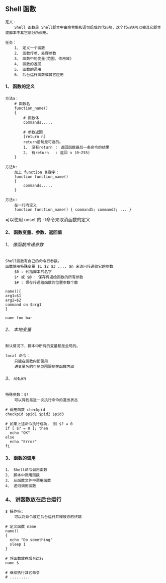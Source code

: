 ## Shell 函数
    定义：
        Shell 函数是 Shell脚本中由命令集和语句组成的代码块，这个代码块可以被其它脚本或脚本中其它部分所调用。
        
    任务：
        1、 定义一个函数
        2、 函数传参、处理参数
        3、 函数中的变量(范围、作用域)
        4、 函数的返回
        5、 函数的调用
        6、 后台运行函数或其它应用


#### 1、 函数的定义
    方法a：
        # 函数名
        function_name()
        {
            # 函数体
            commands.....
        
            # 参数返回  
            [return n]
            return语句是可选的。
            1、 没有return ： 返回函数最后一条命令的结果
            2、 有return   : 返回 n (0~255)      
        }
    
    方法b:
        加上 function 关键字：
        function function_name()
        {
            commands.....
        }
    
    方法c:
        在一行内定义
        function function_name() { command1; command2; ... }
        
    
可以使用 unset 的 -f命令来取消函数的定义


#### 2、 函数变量、参数、返回值

###### 1、 像函数传递参数
    Shell函数有自己的命令行参数。
    函数使用特殊变量 $1 $2 $3 .... $n 来访问传递给它的参数
        $0 : 代指脚本的名字
        $* 或 $@ : 保存传递给函数的所有参数
        $# : 保存传递给函数的位置参数个数

```shell script
name(){
arg1=$1
arg2=$2
command on $arg1
}

name foo bar
```
    
###### 2、 本地变量
    默认情况下，脚本中所有的变量都是全局的。
    
    local 命令：
        只能在函数内部使用
        讲变量名的可见范围限制在函数内部


###### 3、 return
    特殊参数：$?
        可以得到最近一次执行命令的退出状态
```shell script
# 调用函数 checkpid
checkpid $pid1 $pid2 $pid3

# 如果上述命令执行成功， 则 $? = 0
if [ $? = 0 ]; then
  echo "OK"
else 
  echo "Error"
fi
```




#### 3、 函数的调用
    1、 Shell命令调用函数
    2、 脚本中调用函数
    3、 从函数文件中调用函数
    4、 递归调用函数
    


### 4、 讲函数放在后台运行
    $ 操作符:
        可以将命令放在后台运行并释放你的终端

```shell script
# 定义函数 name
name()
{
  echo "Do something"
  sleep 1
}

# 将函数放在后台运行
name $

# 继续执行其它命令
# .........
```











